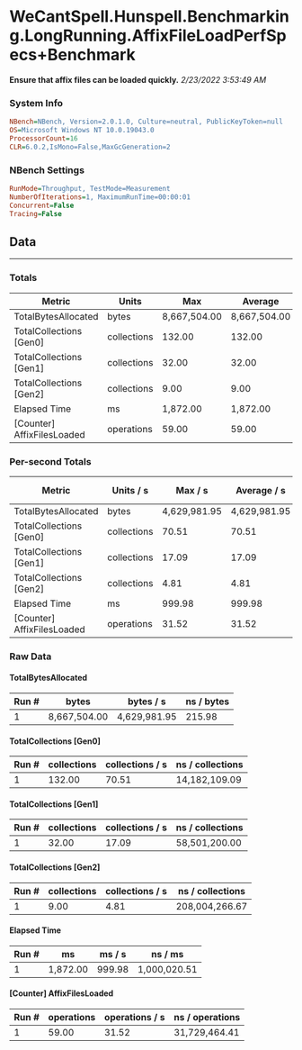 ﻿# WeCantSpell.Hunspell.Benchmarking.LongRunning.AffixFileLoadPerfSpecs+Benchmark
__Ensure that affix files can be loaded quickly.__
_2/23/2022 3:53:49 AM_
### System Info
```ini
NBench=NBench, Version=2.0.1.0, Culture=neutral, PublicKeyToken=null
OS=Microsoft Windows NT 10.0.19043.0
ProcessorCount=16
CLR=6.0.2,IsMono=False,MaxGcGeneration=2
```

### NBench Settings
```ini
RunMode=Throughput, TestMode=Measurement
NumberOfIterations=1, MaximumRunTime=00:00:01
Concurrent=False
Tracing=False
```

## Data
-------------------

### Totals
|          Metric |           Units |             Max |         Average |             Min |          StdDev |
|---------------- |---------------- |---------------- |---------------- |---------------- |---------------- |
|TotalBytesAllocated |           bytes |    8,667,504.00 |    8,667,504.00 |    8,667,504.00 |            0.00 |
|TotalCollections [Gen0] |     collections |          132.00 |          132.00 |          132.00 |            0.00 |
|TotalCollections [Gen1] |     collections |           32.00 |           32.00 |           32.00 |            0.00 |
|TotalCollections [Gen2] |     collections |            9.00 |            9.00 |            9.00 |            0.00 |
|    Elapsed Time |              ms |        1,872.00 |        1,872.00 |        1,872.00 |            0.00 |
|[Counter] AffixFilesLoaded |      operations |           59.00 |           59.00 |           59.00 |            0.00 |

### Per-second Totals
|          Metric |       Units / s |         Max / s |     Average / s |         Min / s |      StdDev / s |
|---------------- |---------------- |---------------- |---------------- |---------------- |---------------- |
|TotalBytesAllocated |           bytes |    4,629,981.95 |    4,629,981.95 |    4,629,981.95 |            0.00 |
|TotalCollections [Gen0] |     collections |           70.51 |           70.51 |           70.51 |            0.00 |
|TotalCollections [Gen1] |     collections |           17.09 |           17.09 |           17.09 |            0.00 |
|TotalCollections [Gen2] |     collections |            4.81 |            4.81 |            4.81 |            0.00 |
|    Elapsed Time |              ms |          999.98 |          999.98 |          999.98 |            0.00 |
|[Counter] AffixFilesLoaded |      operations |           31.52 |           31.52 |           31.52 |            0.00 |

### Raw Data
#### TotalBytesAllocated
|           Run # |           bytes |       bytes / s |      ns / bytes |
|---------------- |---------------- |---------------- |---------------- |
|               1 |    8,667,504.00 |    4,629,981.95 |          215.98 |

#### TotalCollections [Gen0]
|           Run # |     collections | collections / s |ns / collections |
|---------------- |---------------- |---------------- |---------------- |
|               1 |          132.00 |           70.51 |   14,182,109.09 |

#### TotalCollections [Gen1]
|           Run # |     collections | collections / s |ns / collections |
|---------------- |---------------- |---------------- |---------------- |
|               1 |           32.00 |           17.09 |   58,501,200.00 |

#### TotalCollections [Gen2]
|           Run # |     collections | collections / s |ns / collections |
|---------------- |---------------- |---------------- |---------------- |
|               1 |            9.00 |            4.81 |  208,004,266.67 |

#### Elapsed Time
|           Run # |              ms |          ms / s |         ns / ms |
|---------------- |---------------- |---------------- |---------------- |
|               1 |        1,872.00 |          999.98 |    1,000,020.51 |

#### [Counter] AffixFilesLoaded
|           Run # |      operations |  operations / s | ns / operations |
|---------------- |---------------- |---------------- |---------------- |
|               1 |           59.00 |           31.52 |   31,729,464.41 |


